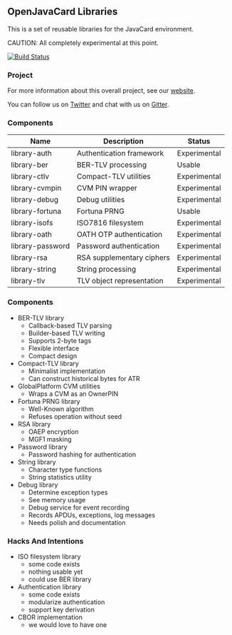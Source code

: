 ## OpenJavaCard Libraries

This is a set of reusable libraries for the JavaCard environment.

CAUTION: All completely experimental at this point.

[![Build Status](https://travis-ci.org/OpenJavaCard/openjavacard-libraries.svg?branch=master)](https://travis-ci.org/OpenJavaCard/openjavacard-libraries)

### Project

For more information about this overall project, see our [website](https://openjavacard.org/).

You can follow us on [Twitter](https://twitter.com/openjavacardorg) and chat with us on [Gitter](https://gitter.im/openjavacard/general).

### Components

| Name                  | Description                         | Status       |
| --------------------- |------------------------------------ | ------------ |
| library-auth          | Authentication framework            | Experimental |
| library-ber           | BER-TLV processing                  | Usable       |
| library-ctlv          | Compact-TLV utilities               | Experimental |
| library-cvmpin        | CVM PIN wrapper                     | Experimental |
| library-debug         | Debug utilities                     | Experimental |
| library-fortuna       | Fortuna PRNG                        | Usable       |
| library-isofs         | ISO7816 filesystem                  | Experimental |
| library-oath          | OATH OTP authentication             | Experimental |
| library-password      | Password authentication             | Experimental |
| library-rsa           | RSA supplementary ciphers           | Experimental |
| library-string        | String processing                   | Experimental |
| library-tlv           | TLV object representation           | Experimental |

### Components

 * BER-TLV library
   * Callback-based TLV parsing
   * Builder-based TLV writing
   * Supports 2-byte tags
   * Flexible interface
   * Compact design
 * Compact-TLV library
   * Minimalist implementation
   * Can construct historical bytes for ATR
 * GlobalPlatform CVM utilities
   * Wraps a CVM as an OwnerPIN
 * Fortuna PRNG library
   * Well-Known algorithm
   * Refuses operation without seed
 * RSA library
   * OAEP encryption
   * MGF1 masking
 * Password library
   * Password hashing for authentication
 * String library
   * Character type functions
   * String statistics utility
 * Debug library
   * Determine exception types
   * See memory usage
   * Debug service for event recording
   * Records APDUs, exceptions, log messages
   * Needs polish and documentation

### Hacks And Intentions

 * ISO filesystem library
   * some code exists
   * nothing usable yet
   * could use BER library
 * Authentication library
   * some code exists
   * modularize authentication
   * support key derivation
 * CBOR implementation
   * we would love to have one
